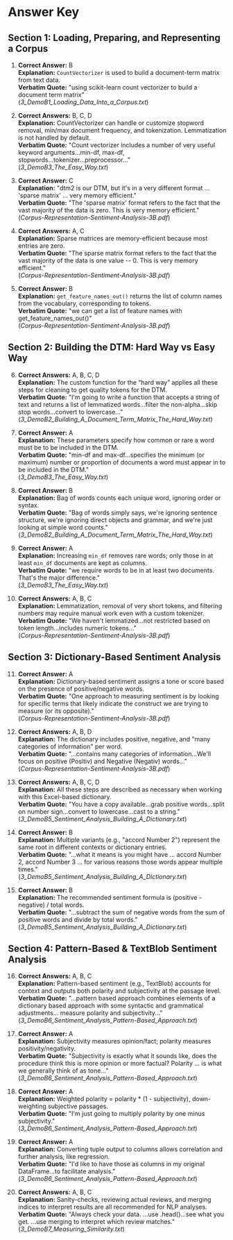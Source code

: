 # Answer Key

## Section 1: Loading, Preparing, and Representing a Corpus

1. **Correct Answer:** B  
**Explanation:** `CountVectorizer` is used to build a document-term matrix from text data.  
**Verbatim Quote:** "using scikit-learn count vectorizer to build a document term matrix"  
(*3_DemoB1_Loading_Data_Into_a_Corpus.txt*)

2. **Correct Answers:** B, C, D  
**Explanation:** CountVectorizer can handle or customize stopword removal, min/max document frequency, and tokenization. Lemmatization is not handled by default.  
**Verbatim Quote:** "Count vectorizer includes a number of very useful keyword arguments...min-df, max-df, stopwords...tokenizer...preprocessor..."  
(*3_DemoB3_The_Easy_Way.txt*)

3. **Correct Answer:** C  
**Explanation:** "dtm2 is our DTM, but it's in a very different format ... 'sparse matrix' ... very memory efficient."  
**Verbatim Quote:** "The 'sparse matrix' format refers to the fact that the vast majority of the data is zero. This is very memory efficient."  
(*Corpus-Representation-Sentiment-Analysis-3B.pdf*)

4. **Correct Answers:** A, C  
**Explanation:** Sparse matrices are memory-efficient because most entries are zero.  
**Verbatim Quote:** "The sparse matrix format refers to the fact that the vast majority of the data is one value -- 0. This is very memory efficient."  
(*Corpus-Representation-Sentiment-Analysis-3B.pdf*)

5. **Correct Answer:** B  
**Explanation:** `get_feature_names_out()` returns the list of column names from the vocabulary, corresponding to tokens.  
**Verbatim Quote:** "we can get a list of feature names with get_feature_names_out()"  
(*Corpus-Representation-Sentiment-Analysis-3B.pdf*)

## Section 2: Building the DTM: Hard Way vs Easy Way

6. **Correct Answers:** A, B, C, D  
**Explanation:** The custom function for the “hard way” applies all these steps for cleaning to get quality tokens for the DTM.  
**Verbatim Quote:** "I'm going to write a function that accepts a string of text and returns a list of lemmatized words...filter the non-alpha...skip stop words...convert to lowercase..."  
(*3_DemoB2_Building_A_Document_Term_Matrix_The_Hard_Way.txt*)

7. **Correct Answer:** A  
**Explanation:** These parameters specify how common or rare a word must be to be included in the DTM.  
**Verbatim Quote:** "min-df and max-df...specifies the minimum (or maximum) number or proportion of documents a word must appear in to be included in the DTM."  
(*3_DemoB3_The_Easy_Way.txt*)

8. **Correct Answer:** B  
**Explanation:** Bag of words counts each unique word, ignoring order or syntax.  
**Verbatim Quote:** "Bag of words simply says, we're ignoring sentence structure, we're ignoring direct objects and grammar, and we're just looking at simple word counts."  
(*3_DemoB2_Building_A_Document_Term_Matrix_The_Hard_Way.txt*)

9. **Correct Answer:** A  
**Explanation:** Increasing `min_df` removes rare words; only those in at least `min_df` documents are kept as columns.  
**Verbatim Quote:** "we require words to be in at least two documents. That's the major difference."  
(*3_DemoB3_The_Easy_Way.txt*)

10. **Correct Answers:** A, B, C  
**Explanation:** Lemmatization, removal of very short tokens, and filtering numbers may require manual work even with a custom tokenizer.  
**Verbatim Quote:** "We haven't lemmatized...not restricted based on token length...includes numeric tokens..."  
(*Corpus-Representation-Sentiment-Analysis-3B.pdf*)

## Section 3: Dictionary-Based Sentiment Analysis

11. **Correct Answer:** A  
**Explanation:** Dictionary-based sentiment assigns a tone or score based on the presence of positive/negative words.  
**Verbatim Quote:** "One approach to measuring sentiment is by looking for specific terms that likely indicate the construct we are trying to measure (or its opposite)."  
(*Corpus-Representation-Sentiment-Analysis-3B.pdf*)

12. **Correct Answers:** A, B, D  
**Explanation:** The dictionary includes positive, negative, and "many categories of information" per word.  
**Verbatim Quote:** "...contains many categories of information...We'll focus on positive (Positiv) and Negative (Negativ) words..."  
(*Corpus-Representation-Sentiment-Analysis-3B.pdf*)

13. **Correct Answers:** A, B, C, D  
**Explanation:** All these steps are described as necessary when working with this Excel-based dictionary.  
**Verbatim Quote:** "You have a copy available...grab positive words...split on number sign...convert to lowercase...cast to a string."  
(*3_DemoB5_Sentiment_Analysis_Building_A_Dictionary.txt*)

14. **Correct Answer:** B  
**Explanation:** Multiple variants (e.g., "accord Number 2") represent the same root in different contexts or dictionary entries.  
**Verbatim Quote:** "...what it means is you might have ... accord Number 2, accord Number 3 ... for various reasons those words appear multiple times."  
(*3_DemoB5_Sentiment_Analysis_Building_A_Dictionary.txt*)

15. **Correct Answer:** B  
**Explanation:** The recommended sentiment formula is (positive - negative) / total words.  
**Verbatim Quote:** "...subtract the sum of negative words from the sum of positive words and divide by total words."  
(*3_DemoB5_Sentiment_Analysis_Building_A_Dictionary.txt*)

## Section 4: Pattern-Based & TextBlob Sentiment Analysis

16. **Correct Answers:** A, B, C  
**Explanation:** Pattern-based sentiment (e.g., TextBlob) accounts for context and outputs both polarity and subjectivity at the passage level.  
**Verbatim Quote:** "...pattern based approach combines elements of a dictionary based approach with some syntactic and grammatical adjustments... measure polarity and subjectivity..."  
(*3_DemoB6_Sentiment_Analysis_Pattern-Based_Approach.txt*)

17. **Correct Answer:** A  
**Explanation:** Subjectivity measures opinion/fact; polarity measures positivity/negativity.  
**Verbatim Quote:** "Subjectivity is exactly what it sounds like, does the procedure think this is more opinion or more factual? Polarity ... is what we generally think of as tone..."  
(*3_DemoB6_Sentiment_Analysis_Pattern-Based_Approach.txt*)

18. **Correct Answer:** A  
**Explanation:** Weighted polarity = polarity * (1 - subjectivity), down-weighting subjective passages.  
**Verbatim Quote:** "I'm just going to multiply polarity by one minus subjectivity."  
(*3_DemoB6_Sentiment_Analysis_Pattern-Based_Approach.txt*)

19. **Correct Answer:** A  
**Explanation:** Converting tuple output to columns allows correlation and further analysis, like regression.  
**Verbatim Quote:** "I'd like to have those as columns in my original DataFrame...to facilitate analysis."  
(*3_DemoB6_Sentiment_Analysis_Pattern-Based_Approach.txt*)

20. **Correct Answers:** A, B, C  
**Explanation:** Sanity-checks, reviewing actual reviews, and merging indices to interpret results are all recommended for NLP analyses.  
**Verbatim Quote:** "Always check your data. ...use .head()...see what you get. ...use merging to interpret which review matches."  
(*3_DemoB7_Measuring_Similarity.txt*)

